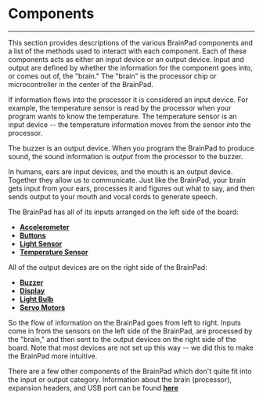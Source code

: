 # Components
---
This section provides descriptions of the various BrainPad components and a list of the methods used to interact with each component. Each of these components acts as either an input device or an output device. Input and output are defined by whether the information for the component goes into, or comes out of, the "brain." The "brain" is the processor chip or microcontroller in the center of the BrainPad.

If information flows into the processor it is considered an input device. For example, the temperature sensor is read by the processor when your program wants to know the temperature. The temperature sensor is an input device -- the temperature information moves from the sensor *into* the processor.

The buzzer is an output device. When you program the BrainPad to produce sound, the sound information is *output* from the processor to the buzzer.

In humans, ears are input devices, and the mouth is an output device. Together they allow us to communicate. Just like the BrainPad, your brain gets input from your ears, processes it and figures out what to say, and then sends output to your mouth and vocal cords to generate speech.

The BrainPad has all of its inputs arranged on the left side of the board:
* [**Accelerometer**](accelerometer.md)
* [**Buttons**](buttons.md)
* [**Light Sensor**](light-sensor.md)
* [**Temperature Sensor**](temperature-sensor.md)

All of the output devices are on the right side of the BrainPad:
* [**Buzzer**](buzzer.md)
* [**Display**](display.md)
* [**Light Bulb**](light-bulb.md)
* [**Servo Motors**](servo-motors.md)

So the flow of information on the BrainPad goes from left to right. Inputs come in from the sensors on the left side of the BrainPad, are processed by the "brain," and then sent to the output devices on the right side of the board. Note that most devices are not set up this way -- we did this to make the BrainPad more intuitive.

There are a few other components of the BrainPad which don't quite fit into the input or output category. Information about the brain (processor), expansion headers, and USB port can be found [**here**](other-components.md)
